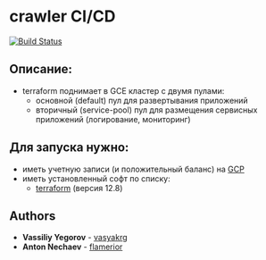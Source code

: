 # crawler CI/CD
[![Build Status]()]()

## Описание:
- terraform поднимает в GCE кластер с двумя пулами:
  - основной (default) пул для развертывания приложений
  - вторичный (service-pool) пул для размещения сервисных приложений (логирование, мониторинг)

## Для запуска нужно:
- иметь учетную записи (и положительный баланс) на [GCP](https://console.cloud.google.com)
- иметь установленный софт по списку:
  - [terraform](https://www.terraform.io/downloads.html) (версия 12.8)

## Authors
  * **Vassiliy Yegorov** - [vasyakrg](https://github.com/vasyakrg)
  * **Anton Nechaev** - [flamerior](https://github.com/flamerior)
